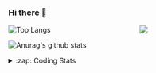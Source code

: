 ### Hi there 👋

<!--
**tao8687/tao8687** is a ✨ _special_ ✨ repository because its `README.md` (this file) appears on your GitHub profile.

Here are some ideas to get you started:

- 🔭 I’m currently working on ...
- 🌱 I’m currently learning ...
- 👯 I’m looking to collaborate on ...
- 🤔 I’m looking for help with ...
- 💬 Ask me about ...
- 📫 How to reach me: ...
- 😄 Pronouns: ...
- ⚡ Fun fact: ...
-->

<img align='right' src="https://media.giphy.com/media/M9gbBd9nbDrOTu1Mqx/giphy.gif" width="240">

  
![Top Langs](https://github-readme-stats.vercel.app/api/top-langs/?username=tao8687&layout=compact&title_color=23238E&text_color=A67D3D)

![Anurag's github stats](https://github-readme-stats.vercel.app/api?username=tao8687&show_icons=true&&text_color=A67D3D&title_color=23238E&show_icons=false&count_private=true&hide=stars)

<details>
  <summary>:zap: Coding Stats</summary>
  <br>
    
<!--START_SECTION:waka-->
![Code Time](http://img.shields.io/badge/Code%20Time-1%2C947%20hrs%2034%20mins-blue)

![Profile Views](http://img.shields.io/badge/Profile%20Views-0-blue)

**🐱 My GitHub Data** 

> 📦 1.5 MB Used in GitHub's Storage 
 > 
> 🏆 91 Contributions in the Year 2025
 > 
> 🚫 Not Opted to Hire
 > 
> 📜 62 Public Repositories 
 > 
> 🔑 24 Private Repositories 
 > 
**I'm an Early 🐤** 

```text
🌞 Morning                1694 commits        ██████████████████████░░░   88.83 % 
🌆 Daytime                90 commits          █░░░░░░░░░░░░░░░░░░░░░░░░   04.72 % 
🌃 Evening                119 commits         ██░░░░░░░░░░░░░░░░░░░░░░░   06.24 % 
🌙 Night                  4 commits           ░░░░░░░░░░░░░░░░░░░░░░░░░   00.21 % 
```
📅 **I'm Most Productive on Wednesday** 

```text
Monday                   274 commits         ████░░░░░░░░░░░░░░░░░░░░░   14.37 % 
Tuesday                  260 commits         ███░░░░░░░░░░░░░░░░░░░░░░   13.63 % 
Wednesday                330 commits         ████░░░░░░░░░░░░░░░░░░░░░   17.30 % 
Thursday                 254 commits         ███░░░░░░░░░░░░░░░░░░░░░░   13.32 % 
Friday                   270 commits         ████░░░░░░░░░░░░░░░░░░░░░   14.16 % 
Saturday                 264 commits         ███░░░░░░░░░░░░░░░░░░░░░░   13.84 % 
Sunday                   255 commits         ███░░░░░░░░░░░░░░░░░░░░░░   13.37 % 
```


📊 **This Week I Spent My Time On** 

```text
🕑︎ Time Zone: Asia/Shanghai

💬 Programming Languages: 
C++                      1 hr 20 mins        ████████░░░░░░░░░░░░░░░░░   32.97 % 
Markdown                 57 mins             ██████░░░░░░░░░░░░░░░░░░░   23.52 % 
Python                   47 mins             █████░░░░░░░░░░░░░░░░░░░░   19.22 % 
CMake                    30 mins             ███░░░░░░░░░░░░░░░░░░░░░░   12.39 % 
YAML                     21 mins             ██░░░░░░░░░░░░░░░░░░░░░░░   08.73 % 

🔥 Editors: 
VS Code                  4 hrs 4 mins        █████████████████████████   100.00 % 

🐱‍💻 Projects: 
fusion                   1 hr 49 mins        ███████████░░░░░░░░░░░░░░   44.70 % 
tami_ws                  55 mins             ██████░░░░░░░░░░░░░░░░░░░   22.83 % 
BossMatchJobHunter       26 mins             ███░░░░░░░░░░░░░░░░░░░░░░   10.69 % 
LIO-SAM                  20 mins             ██░░░░░░░░░░░░░░░░░░░░░░░   08.37 % 
ws_livox                 17 mins             ██░░░░░░░░░░░░░░░░░░░░░░░   07.13 % 

💻 Operating System: 
Linux                    4 hrs 4 mins        █████████████████████████   100.00 % 
```

**I Mostly Code in C++** 

```text
C++                      11 repos            ████████░░░░░░░░░░░░░░░░░   32.35 % 
Python                   9 repos             ███████░░░░░░░░░░░░░░░░░░   26.47 % 
JavaScript               2 repos             █░░░░░░░░░░░░░░░░░░░░░░░░   05.88 % 
Batchfile                1 repo              █░░░░░░░░░░░░░░░░░░░░░░░░   02.94 % 
HTML                     1 repo              █░░░░░░░░░░░░░░░░░░░░░░░░   02.94 % 
```



**Timeline**

![Lines of Code chart](https://raw.githubusercontent.com/tao8687/tao8687/master/assets/bar_graph.png)


 Last Updated on 01/04/2025 01:58:44 UTC
<!--END_SECTION:waka-->
</details>
